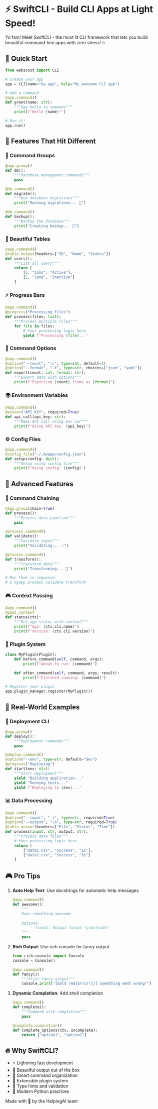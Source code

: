 # ⚡ SwiftCLI - Build CLI Apps at Light Speed! 

Yo fam! Meet SwiftCLI - the most lit CLI framework that lets you build beautiful command-line apps with zero stress! 🔥 

## 🚀 Quick Start

```python
from webscout import CLI

# Create your app
app = CLI(name="my-app", help="My awesome CLI app")

# Add a command
@app.command()
def greet(name: str):
    """Say hello to someone"""
    print(f"Hello {name}!")

# Run it!
app.run()
```

## 💫 Features That Hit Different

### 🎯 Command Groups

```python
@app.group()
def db():
    """Database management commands"""
    pass

@db.command()
def migrate():
    """Run database migrations"""
    print("Running migrations... 🚀")

@db.command()
def backup():
    """Backup the database"""
    print("Creating backup... 💾")
```

### 🎨 Beautiful Tables

```python
@app.command()
@table_output(headers=["ID", "Name", "Status"])
def users():
    """List all users"""
    return [
        [1, "John", "Active"],
        [2, "Jane", "Inactive"]
    ]
```

### ⚡ Progress Bars

```python
@app.command()
@progress("Processing files")
def process(files: list):
    """Process multiple files"""
    for file in files:
        # Your processing logic here
        yield f"Processing {file}..."
```

### 🔧 Command Options

```python
@app.command()
@option("--count", "-c", type=int, default=1)
@option("--format", "-f", type=str, choices=["json", "yaml"])
def export(count: int, format: str):
    """Export data with options"""
    print(f"Exporting {count} items as {format}")
```

### 🌍 Environment Variables

```python
@app.command()
@envvar("API_KEY", required=True)
def api_call(api_key: str):
    """Make API call using env var"""
    print(f"Using API key: {api_key}")
```

### ⚙️ Config Files

```python
@app.command()
@config_file("~/.myapp/config.json")
def setup(config: dict):
    """Setup using config file"""
    print(f"Using config: {config}")
```

## 🌟 Advanced Features

### 🔗 Command Chaining

```python
@app.group(chain=True)
def process():
    """Process data pipeline"""
    pass

@process.command()
def validate():
    """Validate input"""
    print("Validating... ✅")

@process.command()
def transform():
    """Transform data"""
    print("Transforming... 🔄")

# Run them in sequence:
# $ myapp process validate transform
```

### 🎮 Context Passing

```python
@app.command()
@pass_context
def status(ctx):
    """Get app status with context"""
    print(f"App: {ctx.cli.name}")
    print(f"Version: {ctx.cli.version}")
```

### 🔌 Plugin System

```python
class MyPlugin(Plugin):
    def before_command(self, command, args):
        print(f"About to run: {command}")

    def after_command(self, command, args, result):
        print(f"Finished running: {command}")

# Register your plugin
app.plugin_manager.register(MyPlugin())
```

## 🎯 Real-World Examples

### 🚀 Deployment CLI

```python
@app.group()
def deploy():
    """Deployment commands"""
    pass

@deploy.command()
@option("--env", type=str, default="dev")
@progress("Deploying")
def start(env: str):
    """Start deployment"""
    yield "Building application..."
    yield "Running tests..."
    yield f"Deploying to {env}..."
```

### 📊 Data Processing

```python
@app.command()
@option("--input", "-i", type=str, required=True)
@option("--output", "-o", type=str, required=True)
@table_output(headers=["File", "Status", "Time"])
def process(input: str, output: str):
    """Process data files"""
    # Your processing logic here
    return [
        ["data1.csv", "Success", "2s"],
        ["data2.csv", "Success", "3s"]
    ]
```

## 🎮 Pro Tips

1. **Auto Help Text**: Use docstrings for automatic help messages
   ```python
   @app.command()
   def awesome():
       """
       Does something awesome
       
       Options:
           --format: Output format (json/yaml)
       """
       pass
   ```

2. **Rich Output**: Use rich console for fancy output
   ```python
   from rich.console import Console
   console = Console()
   
   @app.command()
   def fancy():
       """Print fancy output"""
       console.print("[bold red]Error![/] Something went wrong!")
   ```

3. **Dynamic Completion**: Add shell completion
   ```python
   @app.command()
   def complete():
       """Command with completion"""
       pass
   
   @complete.completion()
   def complete_options(ctx, incomplete):
       return ["option1", "option2"]
   ```

## 🔥 Why SwiftCLI?

- ⚡ Lightning fast development
- 🎨 Beautiful output out of the box
- 🧠 Smart command organization
- 🔌 Extensible plugin system
- 💪 Type hints and validation
- 🚀 Modern Python practices

Made with 💖 by the HelpingAI team
